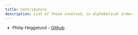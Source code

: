 ```yaml
---
title: Contributors
description: List of those involved, in alphabetical order.
---
```


+ Philip Heggelund - [Github](https://github.com/DuckScapePhilip)